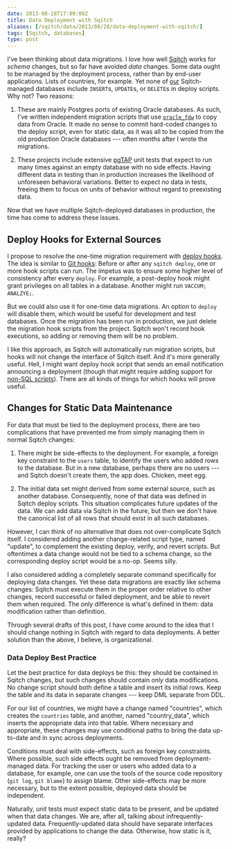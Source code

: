 ```yaml
--- 
date: 2013-08-28T17:09:00Z
title: Data Deployment with Sqitch
aliases: [/sqitch/data/2013/08/28/data-deployment-with-sqitch/]
tags: [Sqitch, databases]
type: post
---
```


I've been thinking about data migrations. I love how well [Sqitch] works for
*schema* changes, but so far have avoided *data* changes. Some data ought to
be managed by the deployment process, rather than by end-user applications.
Lists of countries, for example. Yet none of [our] Sqitch-managed databases
include `INSERT`s, `UPDATE`s, or `DELETE`s in deploy scripts. Why not? Two
reasons:

1. These are mainly Postgres ports of existing Oracle databases. As such, I've
   written independent migration scripts that use [`oracle_fdw`] to copy data
   from Oracle. It made no sense to commit hard-coded changes to the deploy
   script, even for static data, as it was all to be copied from the old
   production Oracle databases --- often months after I wrote the migrations.

2. These projects include extensive [pgTAP] unit tests that expect to run many
   times against an empty database with no side effects. Having different data
   in testing than in production increases the likelihood of unforeseen
   behavioral variations. Better to expect *no* data in tests, freeing them to
   focus on units of behavior without regard to preexisting data.

Now that we have multiple Sqitch-deployed databases in production, the time
has come to address these issues.

Deploy Hooks for External Sources
---------------------------------

I propose to resolve the one-time migration requirement with [deploy hooks].
The idea is similar to [Git hooks]: Before or after any `sqitch deploy`, one
or more hook scripts can run. The impetus was to ensure some higher level of
consistency after every `deploy`. For example, a post-deploy hook might grant
privileges on all tables in a database. Another might run `VACCUM; ANALZYE;`.

But we could also use it for one-time data migrations. An option to `deploy`
will disable them, which would be useful for development and test databases.
Once the migration has been run in production, we just delete the migration
hook scripts from the project. Sqitch won't record hook executions, so adding
or removing them will be no problem.

I like this approach, as Sqitch will automatically run migration scripts, but
hooks will not change the interface of Sqitch itself. And it's more generally
useful. Hell, I might want deploy hook script that sends an email notification
announcing a deployment (though that might require adding support for
[non-SQL scripts]). There are all kinds of things for which hooks will prove
useful.

Changes for Static Data Maintenance
-----------------------------------

For data that must be tied to the deployment process, there are two
complications that have prevented me from simply managing them in normal
Sqitch changes:

1. There might be side-effects to the deployment. For example, a foreign key
   constraint to the `users` table, to identify the users who added rows to
   the database. But in a new database, perhaps there are no users --- and
   Sqitch doesn't create them, the app does. Chicken, meet egg.

2. The initial data set might derived from some external source, such as
   another database. Consequently, none of that data was defined in Sqitch
   deploy scripts. This situation complicates future updates of the data. We
   can add data via Sqitch in the future, but then we don't have the canonical
   list of all rows that should exist in all such databases.

However, I can think of no alternative that does not over-complicate Sqitch
itself. I considered adding another change-related script type, named
"update", to complement the existing deploy, verify, and revert scripts. But
oftentimes a data change would not be tied to a schema change, so the
corresponding deploy script would be a no-op. Seems silly.

I also considered adding a completely separate command specifically for
deploying data changes. Yet these data migrations are exactly like schema
changes: Sqitch must execute them in the proper order relative to other
changes, record successful or failed deployment, and be able to revert them
when required. The only difference is what's defined in them: data
modification rather than definition.

Through several drafts of this post, I have come around to the idea that I
should change nothing in Sqitch with regard to data deployments. A better
solution than the above, I believe, is organizational.

### Data Deploy Best Practice ###

Let the best practice for data deploys be this: they should be contained in
Sqitch changes, but such changes should contain *only* data modifications. No
change script should both define a table and insert its initial rows. Keep the
table and its data in separate changes --- keep DML separate from DDL.

For our list of countries, we might have a change named "countries", which
creates the `countries` table, and another, named "country_data", which
inserts the appropriate data into that table. Where necessary and appropriate,
these changes may use conditional paths to bring the data up-to-date and in
sync across deployments.

Conditions must deal with side-effects, such as foreign key constraints. Where
possible, such side effects ought be removed from deployment-managed data. For
tracking the user or users who added data to a database, for example, one can
use the tools of the source code repository (`git log`, `git blame`) to assign
blame. Other side-effects may be more necessary, but to the extent possible,
deployed data should be independent.

Naturally, unit tests must expect static data to be present, and be updated
when that data changes. We are, after all, talking about infrequently-updated
data. Frequently-updated data should have separate interfaces provided by
applications to change the data. Otherwise, how static is it, really?

[Sqitch]: http://sqitch.org/
[our]: http://iovation.com/
[`oracle_fdw`]: http://pgxn.org/extension/oracle_fdw
[pgTAP]: http://pgtap.org/
[deploy hooks]: https://github.com/theory/sqitch/issues/96
[Git hooks]: http://git-scm.com/docs/githooks
[non-SQL scripts]: https://github.com/theory/sqitch/issues/1

